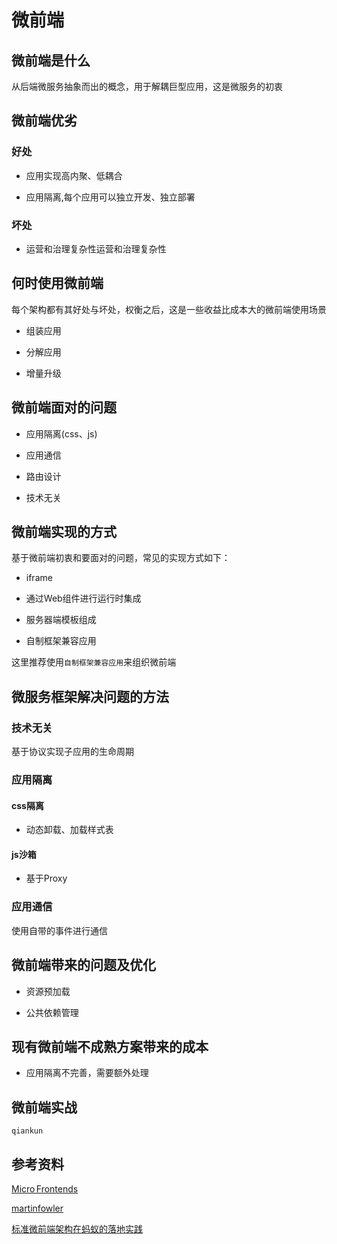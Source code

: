 # 微前端

## 微前端是什么

从后端微服务抽象而出的概念，用于解耦巨型应用，这是微服务的初衷

## 微前端优劣

### 好处

* 应用实现高内聚、低耦合

* 应用隔离,每个应用可以独立开发、独立部署

### 坏处

* 运营和治理复杂性运营和治理复杂性


## 何时使用微前端

每个架构都有其好处与坏处，权衡之后，这是一些收益比成本大的微前端使用场景

* 组装应用

* 分解应用

* 增量升级


## 微前端面对的问题

* 应用隔离(css、js)

* 应用通信

* 路由设计

* 技术无关

## 微前端实现的方式

基于微前端初衷和要面对的问题，常见的实现方式如下：

* iframe

* 通过Web组件进行运行时集成

* 服务器端模板组成

* 自制框架兼容应用

这里推荐使用`自制框架兼容应用`来组织微前端

## 微服务框架解决问题的方法

### 技术无关

基于协议实现子应用的生命周期

### 应用隔离

#### css隔离

* 动态卸载、加载样式表

#### js沙箱

* 基于Proxy

### 应用通信

使用自带的事件进行通信

## 微前端带来的问题及优化

* 资源预加载

* 公共依赖管理

## 现有微前端不成熟方案带来的成本

* 应用隔离不完善，需要额外处理

## 微前端实战

`qiankun`

## 参考资料

[Micro Frontends](https://micro-frontends.org/)

[martinfowler](https://martinfowler.com/articles/micro-frontends.html)

[标准微前端架构在蚂蚁的落地实践](https://developer.aliyun.com/article/742576)
